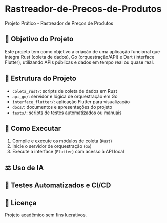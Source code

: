 # Rastreador-de-Precos-de-Produtos

 Projeto Prático - Rastreador de Preços de Produtos
 
## 🎯 Objetivo do Projeto
Este projeto tem como objetivo a criação de uma aplicação funcional que
integra Rust (coleta de dados), Go (orquestração/API) e Dart (interface
Flutter), utilizando APIs públicas e dados em tempo real ou quase real.

## 🧩 Estrutura do Projeto
- `coleta_rust/`: scripts de coleta de dados em Rust
- `api_go/`: servidor e lógica de orquestração em Go
- `interface_flutter/`: aplicação Flutter para visualização
- `docs/`: documentos e apresentações do projeto
- `tests/`: scripts de testes automatizados ou manuais

## 🚀 Como Executar
1. Compile e execute os módulos de coleta (`Rust`)
2. Inicie o servidor de orquestração (`Go`)
3. Execute a interface (`Flutter`) com acesso à API local

## ⚖ Uso de IA


## 🧪 Testes Automatizados e CI/CD


## 📄 Licença
Projeto acadêmico sem fins lucrativos.
